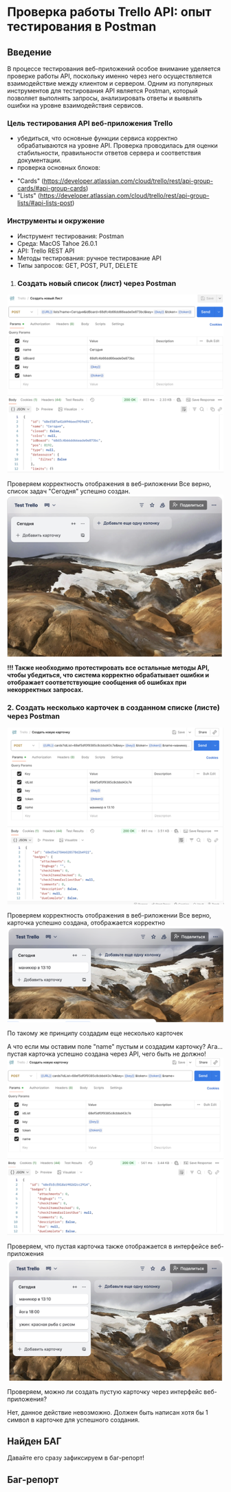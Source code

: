 # Проверка работы Trello API: опыт тестирования в Postman
## Введение
В процессе тестирования веб-приложений особое внимание уделяется проверке работы API, поскольку именно через него осуществляется взаимодействие между клиентом и сервером. Одним из популярных инструментов для тестирования API является Postman, который позволяет выполнять запросы, анализировать ответы и выявлять ошибки на уровне взаимодействия сервисов.

### Цель тестирования API веб-приложения Trello
- убедиться, что основные функции сервиса корректно обрабатываются на уровне API. Проверка проводилась для оценки стабильности, правильности ответов сервера и соответствия документации.
- проверка основных блоков:
* "Cards" (https://developer.atlassian.com/cloud/trello/rest/api-group-cards/#api-group-cards)
* "Lists" (https://developer.atlassian.com/cloud/trello/rest/api-group-lists/#api-lists-post)

### Инструменты и окружение
- Инструмент тестирования: Postman
- Среда: MacOS Tahoe 26.0.1
- API: Trello REST API
- Методы тестирования: ручное тестирование API
- Типы запросов: GET, POST, PUT, DELETE


1. ### Создать новый список (лист) через Postman
<img src="LLL.png">

Проверяем корректность отображения в веб-риложении
Все верно, список задач "Сегодня" успешно создан.
<img src="L1.png">

**!!! Также необходимо протестировать все остальные методы API, чтобы убедиться, что система корректно обрабатывает ошибки и отображает соответствующие сообщения об ошибках при некорректных запросах.**

### 2. Создать несколько карточек в созданном списке (листе) через Postman
<img src="CARD.png">

Проверяем корректность отображения в веб-риложении
Все верно, карточка успешно создана, отображается корректно
<img src="K1.png">

По такому же принципу создадим еще несколько карточек

А что если мы оставим поле "name" пустым и создадим карточку?
Ага... пустая карточка успешно создана через API, чего быть не должно!
<img src="K3.png">

Проверяем, что пустая карточка также отображается в интерфейсе веб-приложения
<img src="K2.png">

Проверяем, можно ли создать пустую карточку через интерфейс веб-приложения? 

Нет, данное действие невозможно. Должен быть написан хотя бы 1 символ в карточке для успешного создания.

## Найден БАГ
Давайте его сразу зафиксируем в баг-репорт!

## Баг-репорт

